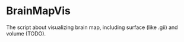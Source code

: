 # BrainMapVis
The script about visualizing brain map, including surface (like .gii) and volume (TODO).
